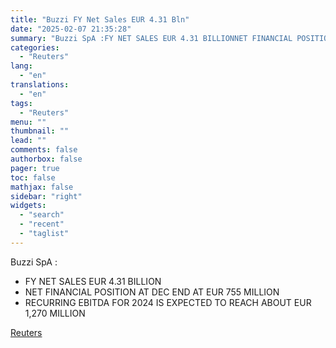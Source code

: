 ```yaml
---
title: "Buzzi FY Net Sales EUR 4.31 Bln"
date: "2025-02-07 21:35:28"
summary: "Buzzi SpA :FY NET SALES EUR 4.31 BILLIONNET FINANCIAL POSITION AT DEC END AT EUR 755  MILLIONRECURRING EBITDA FOR 2024 IS EXPECTED TO REACH ABOUT EUR 1,270 MILLION"
categories:
  - "Reuters"
lang:
  - "en"
translations:
  - "en"
tags:
  - "Reuters"
menu: ""
thumbnail: ""
lead: ""
comments: false
authorbox: false
pager: true
toc: false
mathjax: false
sidebar: "right"
widgets:
  - "search"
  - "recent"
  - "taglist"
---
```


Buzzi SpA :

* FY NET SALES EUR 4.31 BILLION
* NET FINANCIAL POSITION AT DEC END AT EUR 755 MILLION
* RECURRING EBITDA FOR 2024 IS EXPECTED TO REACH ABOUT EUR 1,270 MILLION

[Reuters](https://www.tradingview.com/news/reuters.com,2025:newsml_FWN3OY11T:0-buzzi-fy-net-sales-eur-4-31-bln/)
